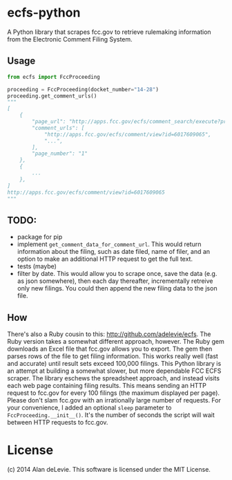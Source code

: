 # ecfs-python

A Python library that scrapes fcc.gov to retrieve rulemaking information from the Electronic Comment Filing System.

## Usage

```python
from ecfs import FccProceeding

proceeding = FccProceeding(docket_number="14-28")
proceeding.get_comment_urls()
"""
[
	{
        "page_url": "http://apps.fcc.gov/ecfs/comment_search/execute?proceeding=14-28&pageSize=100&pageNumber=1",
        "comment_urls": [
        	"http://apps.fcc.gov/ecfs/comment/view?id=6017609065",
        	"...",
        ],
        "page_number": "1"
    },
    {
    	...
	},
]
http://apps.fcc.gov/ecfs/comment/view?id=6017609065
"""
```

## TODO:

- package for pip
- implement `get_comment_data_for_comment_url`. This would return information about the filing, such as date filed, name of filer, and an option to make an additional HTTP request to get the full text.
- tests (maybe)
- filter by date. This would allow you to scrape once, save the data (e.g. as json somewhere), then each day thereafter, incrementally retreive only new filings. You could then append the new filing data to the json file.

## How

There's also a Ruby cousin to this: http://github.com/adelevie/ecfs. The Ruby version takes a somewhat different approach, however. The Ruby gem downloads an Excel file that fcc.gov allows you to export. The gem then parses rows of the file to get filing information. This works really well (fast and accurate) until result sets exceed 100,000 filings. This Python library is an attempt at building a somewhat slower, but more dependable FCC ECFS scraper. The library eschews the spreadsheet approach, and instead visits each web page containing filing results. This means sending an HTTP request to fcc.gov for every 100 filings (the maximum displayed per page). Please don't slam fcc.gov with an irrationally large number of requests. For your convenience, I added an optional `sleep` parameter to `FccProceeding.__init__()`. It's the number of seconds the script will wait between HTTP requests to fcc.gov.

# License

(c) 2014 Alan deLevie. This software is licensed under the MIT License.
